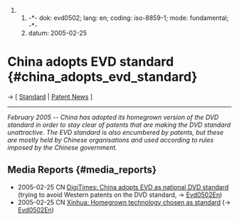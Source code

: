 1.  1.  -\*- dok: evd0502; lang: en; coding: iso-8859-1; mode:
        fundamental; -\*-
    2.  datum: 2005-02-25

# China adopts EVD standard {#china_adopts_evd_standard}

-\> \[ [ Standard](StandardEn "wikilink") \| [ Patent
News](SwpatcninoEn "wikilink") \]

------------------------------------------------------------------------

*February 2005 \-- China has adopted its homegrown version of the DVD
standard in order to stay clear of patents that are making the DVD
standard unattractive. The EVD standard is also encumbered by patents,
but these are mostly held by Chinese organisations and used according to
rules imposed by the Chinese government.*

## Media Reports {#media_reports}

-   2005-02-25 CN [DigiTimes: China adopts EVD as national DVD
    standard](http://www.digitimes.com/news/a20050225A7044.html "wikilink")
    (trying to avoid Western patents on the DVD standard, -\>
    [Evd0502En](Evd0502En "wikilink"))
-   2005-02-25 CN [Xinhua: Homegrown technology chosen as
    standard](http://news.xinhuanet.com/english/2005-02/25/content_2618207.htm "wikilink")
    (-\> [Evd0502En](Evd0502En "wikilink"))
